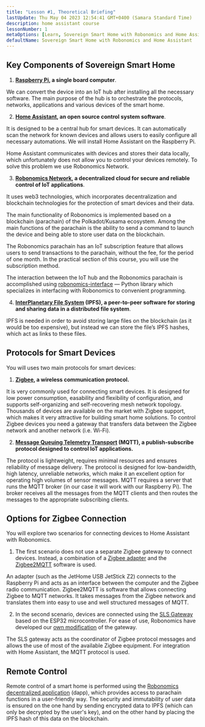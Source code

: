 ```yaml
---
title: "Lesson #1, Theoretical Briefing"
lastUpdate: Thu May 04 2023 12:54:41 GMT+0400 (Samara Standard Time)
description: home assistant course
lessonNumber: 1
metaOptions: [Learn, Sovereign Smart Home with Robonomics and Home Assistant]
defaultName: Sovereign Smart Home with Robonomics and Home Assistant
---
```


## Key Components of Sovereign Smart Home 

<List>

1. **[Raspberry Pi](https://www.raspberrypi.org/), a single board computer**.

We can convert the device into an IoT hub after installing all the necessary software. The main purpose of the hub is to orchestrate the protocols, networks, applications and various devices of the smart home.

2. **[Home Assistant](https://www.home-assistant.io/), an open source control system software**.

It is designed to be a central hub for smart devices. It can automatically scan the network for known devices and allows users to easily configure all necessary automations. We will install Home Assistant on the Raspberry Pi.

Home Assistant communicates with devices and stores their data locally, which unfortunately does  not allow you to control your devices remotely. To solve this problem we use Robonomics Network.

3. **[Robonomics Network](https://robonomics.network/), a decentralized cloud for secure and reliable control of IoT applications**.

It uses web3 technologies, which incorporates decentralization and blockchain technologies for the protection of smart devices and their data.

The main functionality of Robonomics is implemented based on a blockchain (parachain) of the Polkadot/Kusama ecosystem. Among the main functions of the parachain is the ability to send a command to launch the device and being able to store user data on the blockchain.

The Robonomics parachain has an IoT subscription feature that allows users to send transactions to the parachain, without the fee, for the period of one  month. In the practical section of this course, you will use the subscription method.

The interaction between the IoT hub and the Robonomics parachain is accomplished using [robonomics-interface](https://github.com/Multi-Agent-io/Robonomics-interface) — Python library which specializes in interfacing with Robonomics to convenient programming.

4. **[InterPlanetary File System](https://ipfs.tech/) (IPFS), a peer-to-peer software for storing and sharing data in a distributed file system**.

IPFS is needed in order to avoid storing large files on the blockchain (as it would be too expensive), but instead we can store the file’s IPFS hashes, which act as links to these files.

## Protocols for Smart Devices
You will uses two main protocols for smart devices:

1. **[Zigbee](https://csa-iot.org/all-solutions/zigbee/), a wireless communication protocol.**

It is very commonly used for connecting smart devices. It is designed for low power consumption, easability and flexibility of configuration, and supports self-organizing and self-recovering mesh network topology. Thousands of devices are available on the market with Zigbee support, which makes it very attractive for building smart home solutions. To control Zigbee devices you need a gateway that transfers data between the Zigbee network and another network (i.e. Wi-Fi).

2. **[Message Queuing Telemetry Transport](https://mqtt.org/) (MQTT), a publish-subscribe protocol designed to control IoT applications.**

The protocol is lightweight, requires minimal resources and ensures reliability of message delivery. The protocol is designed for low-bandwidth, high latency, unreliable networks, which make it an excellent option for operating high volumes of sensor messages. MQTT requires a server that runs the MQTT broker (in our case it will work with our  Raspberry Pi). The broker receives all the messages from the MQTT clients and then routes the messages to the appropriate subscribing clients.

## Options for Zigbee Connection
You will explore two scenarios for connecting devices to Home Assistant with Robonomics.

1. The first scenario does not use a separate Zigbee gateway to connect devices. Instead, a combination of a [Zigbee adapter](https://www.zigbee2mqtt.io/guide/adapters/) and the [Zigbee2MQTT](https://www.zigbee2mqtt.io/guide/adapters/) software is used.

<LessonImages figure figureCaption="Architectural scheme of the scenario with Zigbee adapter" src="smart-house-course/lesson-1-1.png" alt="Architectural scheme of the scenario with Zigbee adapter"/>

An adapter (such as the JetHome USB JetStick Z2) connects to the Raspberry Pi and acts as an interface between the computer and the Zigbee radio communication. Zigbee2MQTT is software that allows connecting Zigbee to MQTT networks. It takes messages from the Zigbee network and translates them into easy to use and well structured messages of MQTT.

2. In the second scenario, devices are connected using the [SLS Gateway](https://github.com/slsys/Gateway) based on the ESP32 microcontroller. For ease of use, Robonomics have developed our [own modification](https://oshwlab.com/ludovich88/robonomics_sls_gateway_v01) of the gateway.

<LessonImages figure figureCaption="Architectural scheme of the scenario with SLS Gateway" src="smart-house-course/lesson-1-2.png" alt="Architectural scheme of the scenario with SLS Gateway"/>

The SLS gateway acts as the coordinator of Zigbee protocol messages and allows the use of most of the available Zigbee equipment. For integration with Home Assistant, the MQTT protocol is used.

## Remote Control

Remote control of a smart home is performed using the [Robonomics decentralized application](https://dapp.robonomics.network/) (dapp), which provides access to parachain functions in a user-friendly way. The security and immutability of user data is ensured on the one hand by sending encrypted data to IPFS (which can only be decrypted by the user's key), and on the other hand by placing the IPFS hash of this data on the blockchain.

</List>




